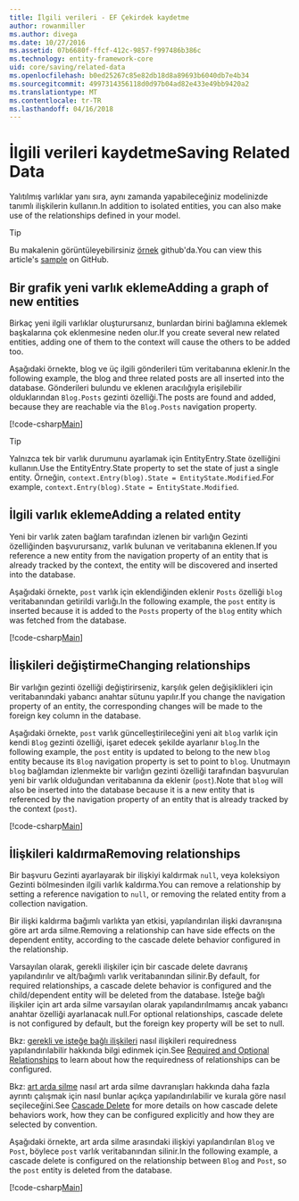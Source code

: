 ```yaml
---
title: İlgili verileri - EF Çekirdek kaydetme
author: rowanmiller
ms.author: divega
ms.date: 10/27/2016
ms.assetid: 07b6680f-ffcf-412c-9857-f997486b386c
ms.technology: entity-framework-core
uid: core/saving/related-data
ms.openlocfilehash: b0ed25267c85e82db18d8a89693b6040db7e4b34
ms.sourcegitcommit: 4997314356118d0d97b04ad82e433e49bb9420a2
ms.translationtype: MT
ms.contentlocale: tr-TR
ms.lasthandoff: 04/16/2018
---
```

# <a name="saving-related-data"></a><span data-ttu-id="9054e-102">İlgili verileri kaydetme</span><span class="sxs-lookup"><span data-stu-id="9054e-102">Saving Related Data</span></span>

<span data-ttu-id="9054e-103">Yalıtılmış varlıklar yanı sıra, aynı zamanda yapabileceğiniz modelinizde tanımlı ilişkilerin kullanın.</span><span class="sxs-lookup"><span data-stu-id="9054e-103">In addition to isolated entities, you can also make use of the relationships defined in your model.</span></span>

> [!TIP]  
> <span data-ttu-id="9054e-104">Bu makalenin görüntüleyebilirsiniz [örnek](https://github.com/aspnet/EntityFramework.Docs/tree/master/samples/core/Saving/Saving/RelatedData/) github'da.</span><span class="sxs-lookup"><span data-stu-id="9054e-104">You can view this article's [sample](https://github.com/aspnet/EntityFramework.Docs/tree/master/samples/core/Saving/Saving/RelatedData/) on GitHub.</span></span>

## <a name="adding-a-graph-of-new-entities"></a><span data-ttu-id="9054e-105">Bir grafik yeni varlık ekleme</span><span class="sxs-lookup"><span data-stu-id="9054e-105">Adding a graph of new entities</span></span>

<span data-ttu-id="9054e-106">Birkaç yeni ilgili varlıklar oluşturursanız, bunlardan birini bağlamına eklemek başkalarına çok eklenmesine neden olur.</span><span class="sxs-lookup"><span data-stu-id="9054e-106">If you create several new related entities, adding one of them to the context will cause the others to be added too.</span></span>

<span data-ttu-id="9054e-107">Aşağıdaki örnekte, blog ve üç ilgili gönderileri tüm veritabanına eklenir.</span><span class="sxs-lookup"><span data-stu-id="9054e-107">In the following example, the blog and three related posts are all inserted into the database.</span></span> <span data-ttu-id="9054e-108">Gönderileri bulundu ve eklenen aracılığıyla erişilebilir olduklarından `Blog.Posts` gezinti özelliği.</span><span class="sxs-lookup"><span data-stu-id="9054e-108">The posts are found and added, because they are reachable via the `Blog.Posts` navigation property.</span></span>

[!code-csharp[Main](../../../samples/core/Saving/Saving/RelatedData/Sample.cs#AddingGraphOfEntities)]

> [!TIP]  
> <span data-ttu-id="9054e-109">Yalnızca tek bir varlık durumunu ayarlamak için EntityEntry.State özelliğini kullanın.</span><span class="sxs-lookup"><span data-stu-id="9054e-109">Use the EntityEntry.State property to set the state of just a single entity.</span></span> <span data-ttu-id="9054e-110">Örneğin, `context.Entry(blog).State = EntityState.Modified`.</span><span class="sxs-lookup"><span data-stu-id="9054e-110">For example, `context.Entry(blog).State = EntityState.Modified`.</span></span>

## <a name="adding-a-related-entity"></a><span data-ttu-id="9054e-111">İlgili varlık ekleme</span><span class="sxs-lookup"><span data-stu-id="9054e-111">Adding a related entity</span></span>

<span data-ttu-id="9054e-112">Yeni bir varlık zaten bağlam tarafından izlenen bir varlığın Gezinti özelliğinden başvurursanız, varlık bulunan ve veritabanına eklenen.</span><span class="sxs-lookup"><span data-stu-id="9054e-112">If you reference a new entity from the navigation property of an entity that is already tracked by the context, the entity will be discovered and inserted into the database.</span></span>

<span data-ttu-id="9054e-113">Aşağıdaki örnekte, `post` varlık için eklendiğinden eklenir `Posts` özelliği `blog` veritabanından getirildi varlığı.</span><span class="sxs-lookup"><span data-stu-id="9054e-113">In the following example, the `post` entity is inserted because it is added to the `Posts` property of the `blog` entity which was fetched from the database.</span></span>

[!code-csharp[Main](../../../samples/core/Saving/Saving/RelatedData/Sample.cs#AddingRelatedEntity)]

## <a name="changing-relationships"></a><span data-ttu-id="9054e-114">İlişkileri değiştirme</span><span class="sxs-lookup"><span data-stu-id="9054e-114">Changing relationships</span></span>

<span data-ttu-id="9054e-115">Bir varlığın gezinti özelliği değiştirirseniz, karşılık gelen değişiklikleri için veritabanındaki yabancı anahtar sütunu yapılır.</span><span class="sxs-lookup"><span data-stu-id="9054e-115">If you change the navigation property of an entity, the corresponding changes will be made to the foreign key column in the database.</span></span>

<span data-ttu-id="9054e-116">Aşağıdaki örnekte, `post` varlık güncelleştirileceğini yeni ait `blog` varlık için kendi `Blog` gezinti özelliği, işaret edecek şekilde ayarlanır `blog`.</span><span class="sxs-lookup"><span data-stu-id="9054e-116">In the following example, the `post` entity is updated to belong to the new `blog` entity because its `Blog` navigation property is set to point to `blog`.</span></span> <span data-ttu-id="9054e-117">Unutmayın `blog` bağlamdan izlenmekte bir varlığın gezinti özelliği tarafından başvurulan yeni bir varlık olduğundan veritabanına da eklenir (`post`).</span><span class="sxs-lookup"><span data-stu-id="9054e-117">Note that `blog` will also be inserted into the database because it is a new entity that is referenced by the navigation property of an entity that is already tracked by the context (`post`).</span></span>

[!code-csharp[Main](../../../samples/core/Saving/Saving/RelatedData/Sample.cs#ChangingRelationships)]

## <a name="removing-relationships"></a><span data-ttu-id="9054e-118">İlişkileri kaldırma</span><span class="sxs-lookup"><span data-stu-id="9054e-118">Removing relationships</span></span>

<span data-ttu-id="9054e-119">Bir başvuru Gezinti ayarlayarak bir ilişkiyi kaldırmak `null`, veya koleksiyon Gezinti bölmesinden ilgili varlık kaldırma.</span><span class="sxs-lookup"><span data-stu-id="9054e-119">You can remove a relationship by setting a reference navigation to `null`, or removing the related entity from a collection navigation.</span></span>

<span data-ttu-id="9054e-120">Bir ilişki kaldırma bağımlı varlıkta yan etkisi, yapılandırılan ilişki davranışına göre art arda silme.</span><span class="sxs-lookup"><span data-stu-id="9054e-120">Removing a relationship can have side effects on the dependent entity, according to the cascade delete behavior configured in the relationship.</span></span>

<span data-ttu-id="9054e-121">Varsayılan olarak, gerekli ilişkiler için bir cascade delete davranış yapılandırılır ve alt/bağımlı varlık veritabanından silinir.</span><span class="sxs-lookup"><span data-stu-id="9054e-121">By default, for required relationships, a cascade delete behavior is configured and the child/dependent entity will be deleted from the database.</span></span> <span data-ttu-id="9054e-122">İsteğe bağlı ilişkiler için art arda silme varsayılan olarak yapılandırılmamış ancak yabancı anahtar özelliği ayarlanacak null.</span><span class="sxs-lookup"><span data-stu-id="9054e-122">For optional relationships, cascade delete is not configured by default, but the foreign key property will be set to null.</span></span>

<span data-ttu-id="9054e-123">Bkz: [gerekli ve isteğe bağlı ilişkileri](../modeling/relationships.md#required-and-optional-relationships) nasıl ilişkileri requiredness yapılandırılabilir hakkında bilgi edinmek için.</span><span class="sxs-lookup"><span data-stu-id="9054e-123">See [Required and Optional Relationships](../modeling/relationships.md#required-and-optional-relationships) to learn about how the requiredness of relationships can be configured.</span></span>

<span data-ttu-id="9054e-124">Bkz: [art arda silme](cascade-delete.md) nasıl art arda silme davranışları hakkında daha fazla ayrıntı çalışmak için nasıl bunlar açıkça yapılandırılabilir ve kurala göre nasıl seçileceğini.</span><span class="sxs-lookup"><span data-stu-id="9054e-124">See [Cascade Delete](cascade-delete.md) for more details on how cascade delete behaviors work, how they can be configured explicitly and  how they are selected by convention.</span></span>

<span data-ttu-id="9054e-125">Aşağıdaki örnekte, art arda silme arasındaki ilişkiyi yapılandırılan `Blog` ve `Post`, böylece `post` varlık veritabanından silinir.</span><span class="sxs-lookup"><span data-stu-id="9054e-125">In the following example, a cascade delete is configured on the relationship between `Blog` and `Post`, so the `post` entity is deleted from the database.</span></span>

[!code-csharp[Main](../../../samples/core/Saving/Saving/RelatedData/Sample.cs#RemovingRelationships)]
